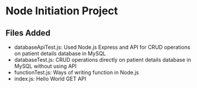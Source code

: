 # Node Initiation Project

## Files Added

- databaseApiTest.js: Used Node.js Express and API for CRUD operations on patient details database in MySQL
- databaseTest.js: CRUD operations directly on patient details database in MySQL without using API
- functionTest.js: Ways of writing function in Node.js
- index.js: Hello World GET API
